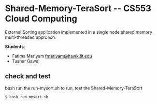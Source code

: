 # Shared-Memory-TeraSort -- CS553 Cloud Computing
External Sorting application implemented in a single node shared memory multi-threaded approach. 

**Students**:
* Fatima Mariyam fmariyam@hawk.iit.edu
* Tushar Gawal

## check and test 

bash run the run-mysort.sh to run, test the Shared-Memory-TeraSort
```
$ bash run-mysort.sh
```
